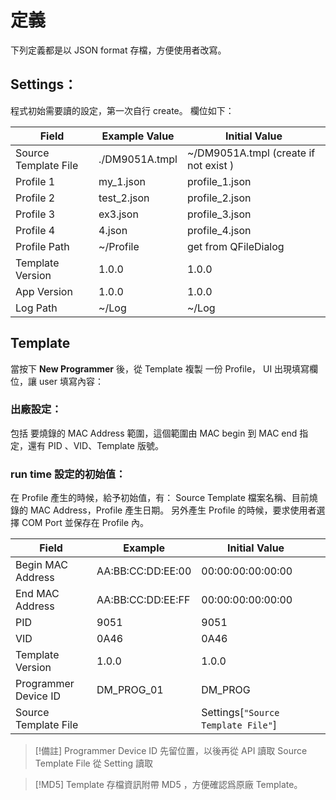 # 定義
下列定義都是以 JSON format 存檔，方便使用者改寫。 
## Settings：

程式初始需要讀的設定，第一次自行 create。
欄位如下：

| Field                | Example Value  | Initial Value                         |
| -------------------- | -------------- | ------------------------------------- |
| Source Template File | ./DM9051A.tmpl | ~/DM9051A.tmpl (create if not exist ) |
| Profile 1            | my_1.json      | profile_1.json                        |
| Profile 2            | test_2.json    | profile_2.json                        |
| Profile 3<br>        | ex3.json       | profile_3.json                        |
| Profile 4            | 4.json         | profile_4.json                        |
| Profile Path         | ~/Profile      | get from QFileDialog                  |
| Template Version     | 1.0.0          | 1.0.0                                 |
| App Version          | 1.0.0          | 1.0.0                                 |
| Log Path             | ~/Log          | ~/Log                                 |

## Template
當按下 **New Programmer** 後，從 Template 複製 一份 Profile， UI 出現填寫欄位，讓 user 填寫內容：
### 出廠設定：
包括 要燒錄的 MAC Address 範圍，這個範圍由 MAC begin 到 MAC end 指定，還有 PID 、VID、Template 版號。
### run time 設定的初始值：
在 Profile 產生的時候，給予初始值，有：
Source Template 檔案名稱、目前燒錄的 MAC Address，Profile 產生日期。
另外產生 Profile 的時候，要求使用者選擇 COM Port 並保存在 Profile 內。

| Field                | Example           | Initial Value                      |     |
| -------------------- | ----------------- | ---------------------------------- | --- |
| Begin MAC Address    | AA:BB:CC:DD:EE:00 | 00:00:00:00:00:00                  |     |
| End MAC Address      | AA:BB:CC:DD:EE:FF | 00:00:00:00:00:00                  |     |
| PID                  | 9051              | 9051                               |     |
| VID                  | 0A46              | 0A46                               |     |
| Template Version     | 1.0.0             | 1.0.0                              |     |
| Programmer Device ID | DM_PROG_01        | DM_PROG                            |     |
| Source Template File |                   | Settings[`"Source Template File"`] |     |

>[!備註]
>Programmer Device ID 先留位置，以後再從 API 讀取
>Source Template File 從 Setting 讀取

>[!MD5]
Template  存檔資訊附帶 MD5 ，方便確認爲原廠 Template。
